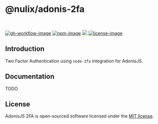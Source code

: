 # @nulix/adonis-2fa

<br />

[![gh-workflow-image]][gh-workflow-url] [![npm-image]][npm-url] ![][typescript-image] [![license-image]][license-url]

## Introduction

Two Factor Authentication using `node-2fa` integration for AdonisJS.

## Documentation

TODO

## License

AdonisJS 2FA is open-sourced software licensed under the [MIT license](LICENSE.md).

[gh-workflow-image]: https://img.shields.io/github/actions/workflow/status/nulix-dev/adonis-2fa/test.yml?style=for-the-badge
[gh-workflow-url]: https://github.com/nulix-dev/adonis-2fa/actions/workflows/test.yml "Github action"

[npm-image]: https://img.shields.io/npm/v/@nulix/adonis-2fa/latest.svg?style=for-the-badge&logo=npm
[npm-url]: https://www.npmjs.com/package/@nulix/adonis-2fa/v/latest "npm"

[typescript-image]: https://img.shields.io/badge/Typescript-294E80.svg?style=for-the-badge&logo=typescript

[license-url]: LICENSE.md
[license-image]: https://img.shields.io/github/license/nulix-dev/adonis-2fa?style=for-the-badge

